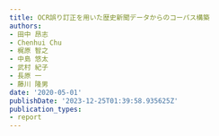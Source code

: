 ```yaml
---
title: OCR誤り訂正を⽤いた歴史新聞データからのコーパス構築
authors:
- ⽥中 昂志
- Chenhui Chu
- 梶原 智之
- 中島 悠太
- 武村 紀⼦
- ⻑原 ⼀
- 藤川 隆男
date: '2020-05-01'
publishDate: '2023-12-25T01:39:58.935625Z'
publication_types:
- report
---
```

